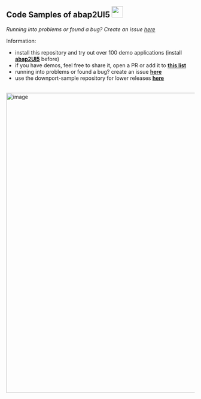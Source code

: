 ## Code Samples of abap2UI5 <img src="https://github.com/abap2UI5/abap2UI5/assets/102328295/52ac0bb6-a219-4e9d-9e4f-62698dab3063" width="30">
_Running into problems or found a bug? Create an issue [here](https://github.com/abap2UI5/abap2UI5)_

Information:
* install this repository and try out over 100 demo applications (install [**abap2UI5**](https://github.com/oblomov-dev/ABAP2UI5) before)
* if you have demos, feel free to share it, open a PR or add it to [**this list**](https://github.com/abap2UI5/abap2UI5-documentation/blob/main/docs/links.md)
* running into problems or found a bug? create an issue [**here**](https://github.com/abap2UI5/abap2UI5/issues)
* use the downport-sample repository for lower releases [**here**](https://github.com/abap2UI5/abap2UI5-samples-downport)
<br><br>
<img width="800" alt="image" src="https://github.com/abap2UI5/abap2UI5-samples/assets/102328295/b1451d27-d6c5-44d0-8996-c68aac0d0ad7">


